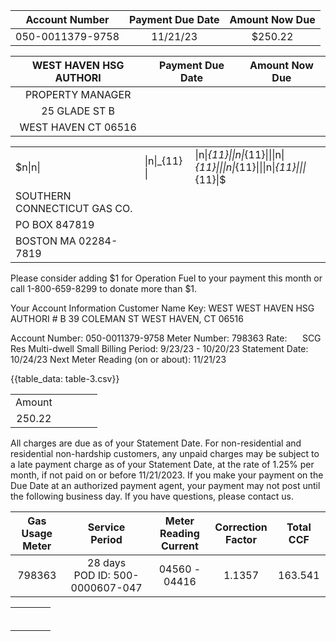 | Account Number | Payment Due Date | Amount Now Due |
| :--: | :--: | :--: |
| 050-0011379-9758 | 11/21/23 | \$250.22 |


| WEST HAVEN HSG AUTHORI | Payment Due Date | Amount Now Due |
| :--: | :--: | :--: |
| PROPERTY MANAGER |  |  |
| 25 GLADE ST B |  |  |
| WEST HAVEN CT 06516 |  |  |


|  |  |  |
| :-- | :-- | :-- |
| $n\|n\||\|n\|_{11} \||\|n\|_{11}\|\|n\|_{11}\|\|\|n\|_{11}\|\|\|n\|_{11}\|\|\|n\|_{11}\|\|\|_{11}\|$ |  |
| SOUTHERN CONNECTICUT GAS CO. |  |  |
| PO BOX 847819 |  |  |
| BOSTON MA 02284-7819 |  |  |

Please consider adding $\$ 1$ for Operation Fuel to your payment this month or call 1-800-659-8299 to donate more than $\$ 1$.

Your Account Information
Customer Name Key: WEST
WEST HAVEN HSG AUTHORI
\# B
39 COLEMAN ST
WEST HAVEN, CT 06516

Account Number: 050-0011379-9758
Meter Number: 798363
Rate: $\quad$ SCG Res Multi-dwell Small
Billing Period: 9/23/23 - 10/20/23
Statement Date: 10/24/23
Next Meter Reading (on or about): 11/21/23

{{table_data: table-3.csv}}


|  |  |  |  |  |
| :--: | :--: | :--: | :--: | :--: |
| Amount |  |  |  |  |
| 250.22 |  |  |  |  |

All charges are due as of your Statement Date. For non-residential and residential non-hardship customers, any unpaid charges may be subject to a late payment charge as of your Statement Date, at the rate of $1.25 \%$ per month, if not paid on or before 11/21/2023. If you make your payment on the Due Date at an authorized payment agent, your payment may not post until the following business day. If you have questions, please contact us.

| Gas Usage <br> Meter | Service <br> Period | Meter Reading <br> Current | Correction <br> Factor | Total CCF |
| :--: | :--: | :--: | :--: | :--: |
| 798363 | 28 days <br> POD ID: 500-0000607-047 | 04560 - 04416 | 1.1357 | 163.541 |


|  |  |  |  |
| :-- | :-- | :-- | :-- |
|  |  |  |  |
|  |  |  |  |
|  |  |  |  |
|  |  |  |  |
|  |  |  |  |
|  |  |  |  |
